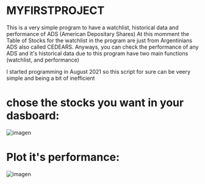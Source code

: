 # MYFIRSTPROJECT
This is a very simple program to have a watchlist, historical data and performance of ADS (American Depositary Shares)
At this momment the Table of Stocks for the watchlist in the program are just from Argentinians ADS also called CEDEARS. Anyways, you can check the performance of any ADS and it's historical data due to this program have two main functions (watchlist, and performance)

I started programming in August 2021 so this script for sure can be veery simple and being a bit of  inefficient

# chose the stocks you want in your dasboard:
![imagen](https://user-images.githubusercontent.com/90071480/169399501-deb8e934-db4c-4aa4-8c1f-05b2e0d400f2.png)

# Plot it's performance:
![imagen](https://user-images.githubusercontent.com/90071480/169399727-d0b4c0ba-6c07-4d39-b5e8-428877278136.png)
